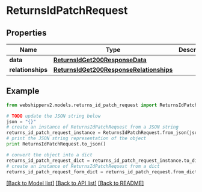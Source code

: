 # ReturnsIdPatchRequest


## Properties
Name | Type | Description | Notes
------------ | ------------- | ------------- | -------------
**data** | [**ReturnsIdGet200ResponseData**](ReturnsIdGet200ResponseData.md) |  | [optional] 
**relationships** | [**ReturnsIdGet200ResponseRelationships**](ReturnsIdGet200ResponseRelationships.md) |  | [optional] 

## Example

```python
from webshipperv2.models.returns_id_patch_request import ReturnsIdPatchRequest

# TODO update the JSON string below
json = "{}"
# create an instance of ReturnsIdPatchRequest from a JSON string
returns_id_patch_request_instance = ReturnsIdPatchRequest.from_json(json)
# print the JSON string representation of the object
print ReturnsIdPatchRequest.to_json()

# convert the object into a dict
returns_id_patch_request_dict = returns_id_patch_request_instance.to_dict()
# create an instance of ReturnsIdPatchRequest from a dict
returns_id_patch_request_form_dict = returns_id_patch_request.from_dict(returns_id_patch_request_dict)
```
[[Back to Model list]](../README.md#documentation-for-models) [[Back to API list]](../README.md#documentation-for-api-endpoints) [[Back to README]](../README.md)



